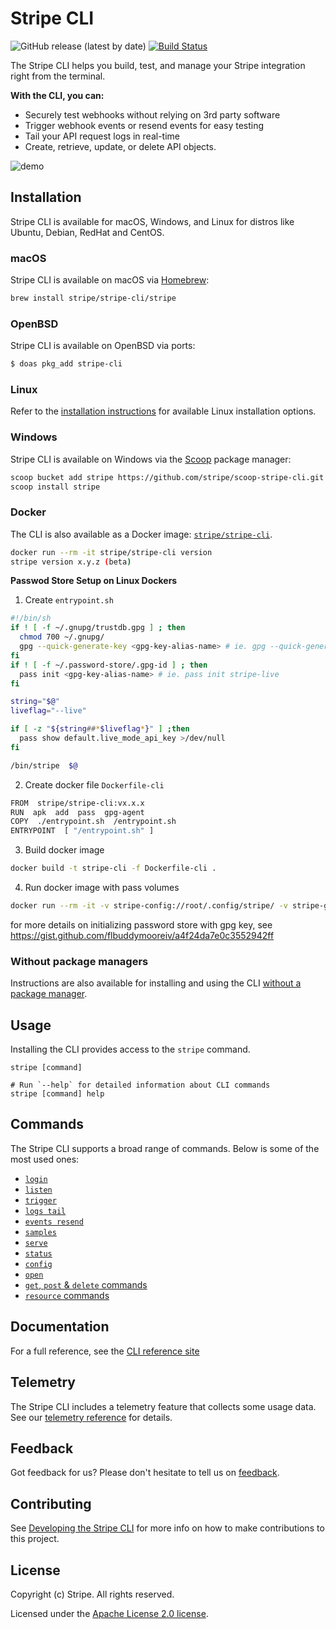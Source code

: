 # Stripe CLI

![GitHub release (latest by date)](https://img.shields.io/github/v/release/stripe/stripe-cli)
[![Build Status](https://travis-ci.org/stripe/stripe-cli.svg?branch=master)](https://travis-ci.org/stripe/stripe-cli)

The Stripe CLI helps you build, test, and manage your Stripe integration right from the terminal.

**With the CLI, you can:**

- Securely test webhooks without relying on 3rd party software
- Trigger webhook events or resend events for easy testing
- Tail your API request logs in real-time
- Create, retrieve, update, or delete API objects.

![demo](docs/demo.gif)

## Installation

Stripe CLI is available for macOS, Windows, and Linux for distros like Ubuntu, Debian, RedHat and CentOS.

### macOS

Stripe CLI is available on macOS via [Homebrew](https://brew.sh/):

```sh
brew install stripe/stripe-cli/stripe
```

### OpenBSD
Stripe CLI is available on OpenBSD via ports:

```sh
$ doas pkg_add stripe-cli
```

### Linux

Refer to the [installation instructions](https://stripe.com/docs/stripe-cli#install) for available Linux installation options.

### Windows

Stripe CLI is available on Windows via the [Scoop](https://scoop.sh/) package manager:

```sh
scoop bucket add stripe https://github.com/stripe/scoop-stripe-cli.git
scoop install stripe
```

### Docker

The CLI is also available as a Docker image: [`stripe/stripe-cli`](https://hub.docker.com/r/stripe/stripe-cli).

```sh
docker run --rm -it stripe/stripe-cli version
stripe version x.y.z (beta)
```

**Passwod Store Setup on Linux Dockers**

1. Create `entrypoint.sh`

```sh
#!/bin/sh
if ! [ -f ~/.gnupg/trustdb.gpg ] ; then
  chmod 700 ~/.gnupg/
  gpg --quick-generate-key <gpg-key-alias-name> # ie. gpg --quick-generate-key stripe-live
fi
if ! [ -f ~/.password-store/.gpg-id ] ; then
  pass init <gpg-key-alias-name> # ie. pass init stripe-live
fi

string="$@"
liveflag="--live"

if [ -z "${string##*$liveflag*}" ] ;then
  pass show default.live_mode_api_key >/dev/null
fi

/bin/stripe  $@
```

2. Create docker file `Dockerfile-cli`

```sh
FROM  stripe/stripe-cli:vx.x.x
RUN  apk  add  pass  gpg-agent
COPY  ./entrypoint.sh  /entrypoint.sh
ENTRYPOINT  [ "/entrypoint.sh" ]
```

3. Build docker image

```sh
docker build -t stripe-cli -f Dockerfile-cli .
```

4. Run docker image with pass volumes

```sh
docker run --rm -it -v stripe-config://root/.config/stripe/ -v stripe-gpg://root/.gnupg/ -v stripe-pass://root/.password-store/ stripe-cli $command
```

for more details on initializing password store with gpg key, see https://gist.github.com/flbuddymooreiv/a4f24da7e0c3552942ff

### Without package managers

Instructions are also available for installing and using the CLI [without a package manager](https://github.com/stripe/stripe-cli/wiki/Installing-and-updating#without-a-package-manager).

## Usage

Installing the CLI provides access to the `stripe` command.

```sh-session
stripe [command]

# Run `--help` for detailed information about CLI commands
stripe [command] help
```

## Commands

The Stripe CLI supports a broad range of commands. Below is some of the most used ones:
- [`login`](https://stripe.com/docs/cli/login)
- [`listen`](https://stripe.com/docs/cli/listen)
- [`trigger`](https://stripe.com/docs/cli/trigger)
- [`logs tail`](https://stripe.com/docs/cli/logs/tail)
- [`events resend`](https://stripe.com/docs/cli/events/resend)
- [`samples`](https://stripe.com/docs/cli/intro_stripe_samples)
- [`serve`](https://stripe.com/docs/cli/serve)
- [`status`](https://stripe.com/docs/cli/status)
- [`config`](https://stripe.com/docs/cli/config)
- [`open`](https://stripe.com/docs/cli/open)
- [`get`, `post` & `delete` commands](https://stripe.com/docs/cli/get)
- [`resource` commands](https://stripe.com/docs/cli/resources)

## Documentation

For a full reference, see the [CLI reference site](https://stripe.com/docs/cli)

## Telemetry

The Stripe CLI includes a telemetry feature that collects some usage data. See our [telemetry reference](https://stripe.com/docs/cli/telemetry) for details.

## Feedback

Got feedback for us? Please don't hesitate to tell us on [feedback](https://stri.pe/cli-feedback).

## Contributing

See [Developing the Stripe CLI](../../wiki/developing-the-stripe-cli) for more info on how to make contributions to this project.

## License
Copyright (c) Stripe. All rights reserved.

Licensed under the [Apache License 2.0 license](blob/master/LICENSE).


